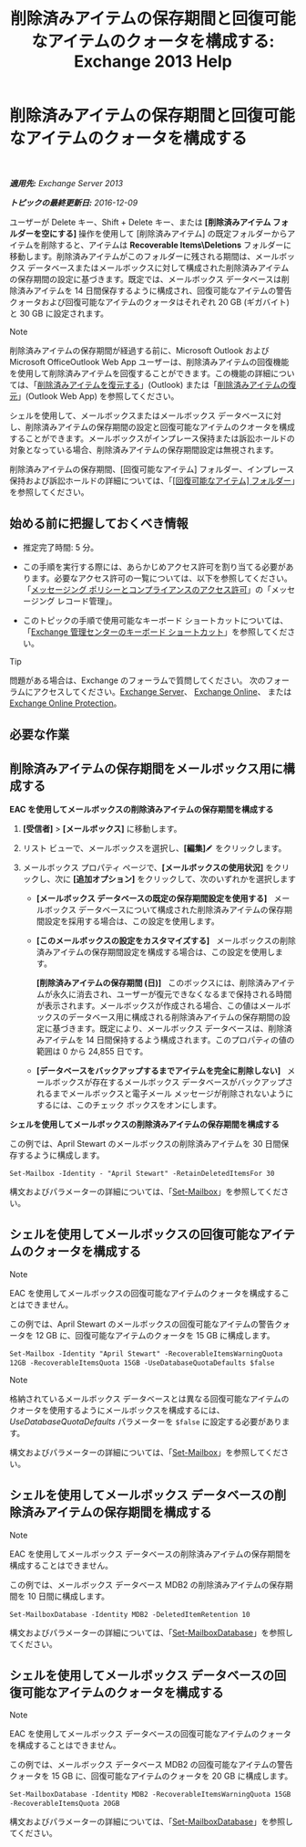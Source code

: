 ﻿---
title: '削除済みアイテムの保存期間と回復可能なアイテムのクォータを構成する: Exchange 2013 Help'
TOCTitle: 削除済みアイテムの保存期間と回復可能なアイテムのクォータを構成する
ms:assetid: de7d667a-1c93-4364-a4f9-2aa5e3678b12
ms:mtpsurl: https://technet.microsoft.com/ja-jp/library/Ee364752(v=EXCHG.150)
ms:contentKeyID: 50555885
ms.date: 04/24/2018
mtps_version: v=EXCHG.150
ms.translationtype: HT
---

# 削除済みアイテムの保存期間と回復可能なアイテムのクォータを構成する

 

_**適用先:** Exchange Server 2013_

_**トピックの最終更新日:** 2016-12-09_

ユーザーが Delete キー、Shift + Delete キー、または **\[削除済みアイテム フォルダーを空にする\]** 操作を使用して \[削除済みアイテム\] の既定フォルダーからアイテムを削除すると、アイテムは **Recoverable Items\\Deletions** フォルダーに移動します。削除済みアイテムがこのフォルダーに残される期間は、メールボックス データベースまたはメールボックスに対して構成された削除済みアイテムの保存期間の設定に基づきます。既定では、メールボックス データベースは削除済みアイテムを 14 日間保存するように構成され、回復可能なアイテムの警告クォータおよび回復可能なアイテムのクォータはそれぞれ 20 GB (ギガバイト) と 30 GB に設定されます。


> [!NOTE]
> 削除済みアイテムの保存期間が経過する前に、Microsoft Outlook および Microsoft OfficeOutlook Web App ユーザーは、削除済みアイテムの回復機能を使用して削除済みアイテムを回復することができます。この機能の詳細については、「<A href="https://go.microsoft.com/fwlink/p/?linkid=198206">削除済みアイテムを復元する</A>」(Outlook) または「<A href="https://go.microsoft.com/fwlink/p/?linkid=198207">削除済みアイテムの復元</A>」(Outlook Web App) を参照してください。



シェルを使用して、メールボックスまたはメールボックス データベースに対し、削除済みアイテムの保存期間の設定と回復可能なアイテムのクオータを構成することができます。メールボックスがインプレース保持または訴訟ホールドの対象となっている場合、削除済みアイテムの保存期間設定は無視されます。

削除済みアイテムの保存期間、\[回復可能なアイテム\] フォルダー、インプレース保持および訴訟ホールドの詳細については、「[\[回復可能なアイテム\] フォルダー](recoverable-items-folder-exchange-2013-help.md)」を参照してください。

## 始める前に把握しておくべき情報

  - 推定完了時間: 5 分。

  - この手順を実行する際には、あらかじめアクセス許可を割り当てる必要があります。必要なアクセス許可の一覧については、以下を参照してください。「[メッセージング ポリシーとコンプライアンスのアクセス許可](messaging-policy-and-compliance-permissions-exchange-2013-help.md)」の「メッセージング レコード管理」。

  - このトピックの手順で使用可能なキーボード ショートカットについては、「[Exchange 管理センターのキーボード ショートカット](keyboard-shortcuts-in-the-exchange-admin-center-exchange-online-protection-help.md)」を参照してください。


> [!TIP]
> 問題がある場合は、Exchange のフォーラムで質問してください。 次のフォーラムにアクセスしてください。<A href="https://go.microsoft.com/fwlink/p/?linkid=60612">Exchange Server</A>、 <A href="https://go.microsoft.com/fwlink/p/?linkid=267542">Exchange Online</A>、 または <A href="https://go.microsoft.com/fwlink/p/?linkid=285351">Exchange Online Protection</A>。



## 必要な作業

## 削除済みアイテムの保存期間をメールボックス用に構成する

**EAC を使用してメールボックスの削除済みアイテムの保存期間を構成する**

1.  **\[受信者\]** \> **\[メールボックス\]** に移動します。

2.  リスト ビューで、メールボックスを選択し、**\[編集\]**![編集アイコン](images/Bb124582.6f53ccb2-1f13-4c02-bea0-30690e6ea71d(EXCHG.150).gif "編集アイコン") をクリックします。

3.  メールボックス プロパティ ページで、**\[メールボックスの使用状況\]** をクリックし、次に **\[追加オプション\]** をクリックして、次のいずれかを選択します
    
      - **\[メールボックス データベースの既定の保存期間設定を使用する\]**   メールボックス データベースについて構成された削除済みアイテムの保存期間設定を採用する場合は、この設定を使用します。
    
      - **\[このメールボックスの設定をカスタマイズする\]**   メールボックスの削除済みアイテムの保存期間設定を構成する場合は、この設定を使用します。
        
        **\[削除済みアイテムの保存期間 (日)\]**   このボックスには、削除済みアイテムが永久に消去され、ユーザーが復元できなくなるまで保持される時間が表示されます。メールボックスが作成される場合、この値はメールボックスのデータベース用に構成される削除済みアイテムの保存期間の設定に基づきます。既定により、メールボックス データベースは、削除済みアイテムを 14 日間保持するよう構成されます。このプロパティの値の範囲は 0 から 24,855 日です。
    
      - **\[データベースをバックアップするまでアイテムを完全に削除しない\]**   メールボックスが存在するメールボックス データベースがバックアップされるまでメールボックスと電子メール メッセージが削除されないようにするには、このチェック ボックスをオンにします。

**シェルを使用してメールボックスの削除済みアイテムの保存期間を構成する**

この例では、April Stewart のメールボックスの削除済みアイテムを 30 日間保存するように構成します。

    Set-Mailbox -Identity - "April Stewart" -RetainDeletedItemsFor 30

構文およびパラメーターの詳細については、「[Set-Mailbox](https://technet.microsoft.com/ja-jp/library/bb123981\(v=exchg.150\))」を参照してください。

## シェルを使用してメールボックスの回復可能なアイテムのクォータを構成する


> [!NOTE]
> EAC を使用してメールボックスの回復可能なアイテムのクォータを構成することはできません。



この例では、April Stewart のメールボックスの回復可能なアイテムの警告クォータを 12 GB に、回復可能なアイテムのクォータを 15 GB に構成します。

    Set-Mailbox -Identity "April Stewart" -RecoverableItemsWarningQuota 12GB -RecoverableItemsQuota 15GB -UseDatabaseQuotaDefaults $false


> [!NOTE]
> 格納されているメールボックス データベースとは異なる回復可能なアイテムのクオータを使用するようにメールボックスを構成するには、<EM>UseDatabaseQuotaDefaults</EM> パラメーターを <CODE>$false</CODE> に設定する必要があります。



構文およびパラメーターの詳細については、「[Set-Mailbox](https://technet.microsoft.com/ja-jp/library/bb123981\(v=exchg.150\))」を参照してください。

## シェルを使用してメールボックス データベースの削除済みアイテムの保存期間を構成する


> [!NOTE]
> EAC を使用してメールボックス データベースの削除済みアイテムの保存期間を構成することはできません。



この例では、メールボックス データベース MDB2 の削除済みアイテムの保存期間を 10 日間に構成します。

    Set-MailboxDatabase -Identity MDB2 -DeletedItemRetention 10

構文およびパラメーターの詳細については、「[Set-MailboxDatabase](https://technet.microsoft.com/ja-jp/library/bb123971\(v=exchg.150\))」を参照してください。

## シェルを使用してメールボックス データベースの回復可能なアイテムのクォータを構成する


> [!NOTE]
> EAC を使用してメールボックス データベースの回復可能なアイテムのクォータを構成することはできません。



この例では、メールボックス データベース MDB2 の回復可能なアイテムの警告クォータを 15 GB に、回復可能なアイテムのクォータを 20 GB に構成します。

    Set-MailboxDatabase -Identity MDB2 -RecoverableItemsWarningQuota 15GB -RecoverableItemsQuota 20GB

構文およびパラメーターの詳細については、「[Set-MailboxDatabase](https://technet.microsoft.com/ja-jp/library/bb123971\(v=exchg.150\))」を参照してください。


